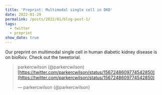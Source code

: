 ```yaml
---
title: 'Preprint: Multimodal single cell in DKD'
date: 2022-01-29
permalink: /posts/2022/01/blog-post-1/
tags:
  - twitter
  - preprint
show_date: true 
---
```

Our preprint on multimodal single cell in human diabetic kidney disease is on bioRxiv. Check out the tweetorial.

<blockquote class="twitter-tweet" data-lang="en"><p lang="en" dir="ltr">parkercwilson (@parkercwilson) <a href="https://twitter.com/parkercwilson/status/1567248609774542850">[https://twitter.com/parkercwilson/status/1567248609774542850](https://twitter.com/parkercwilson/status/1567248609774542850) </a></p>&mdash; parkercwilson (@parkercwilson) <a href="https://twitter.com/parkercwilson/status/1567248609774542850"></a></blockquote>
<script async="" src="//platform.twitter.com/widgets.js" charset="utf-8"></script>
